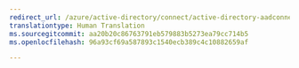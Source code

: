 ```yaml
---
redirect_url: /azure/active-directory/connect/active-directory-aadconnect-feature-device-writeback
translationtype: Human Translation
ms.sourcegitcommit: aa20b20c86763791eb579883b5273ea79cc714b5
ms.openlocfilehash: 96a93cf69a587893c1540ecb389c4c10882659af

---
```




<!--HONumber=Feb17_HO3-->


